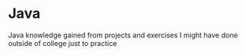 # Java
Java knowledge gained from projects and exercises I might have done outside of college just to practice
